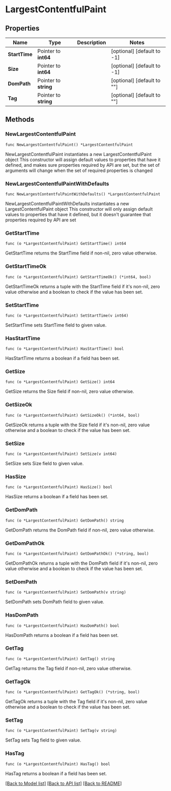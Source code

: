 # LargestContentfulPaint

## Properties

Name | Type | Description | Notes
------------ | ------------- | ------------- | -------------
**StartTime** | Pointer to **int64** |  | [optional] [default to -1]
**Size** | Pointer to **int64** |  | [optional] [default to -1]
**DomPath** | Pointer to **string** |  | [optional] [default to ""]
**Tag** | Pointer to **string** |  | [optional] [default to ""]

## Methods

### NewLargestContentfulPaint

`func NewLargestContentfulPaint() *LargestContentfulPaint`

NewLargestContentfulPaint instantiates a new LargestContentfulPaint object
This constructor will assign default values to properties that have it defined,
and makes sure properties required by API are set, but the set of arguments
will change when the set of required properties is changed

### NewLargestContentfulPaintWithDefaults

`func NewLargestContentfulPaintWithDefaults() *LargestContentfulPaint`

NewLargestContentfulPaintWithDefaults instantiates a new LargestContentfulPaint object
This constructor will only assign default values to properties that have it defined,
but it doesn't guarantee that properties required by API are set

### GetStartTime

`func (o *LargestContentfulPaint) GetStartTime() int64`

GetStartTime returns the StartTime field if non-nil, zero value otherwise.

### GetStartTimeOk

`func (o *LargestContentfulPaint) GetStartTimeOk() (*int64, bool)`

GetStartTimeOk returns a tuple with the StartTime field if it's non-nil, zero value otherwise
and a boolean to check if the value has been set.

### SetStartTime

`func (o *LargestContentfulPaint) SetStartTime(v int64)`

SetStartTime sets StartTime field to given value.

### HasStartTime

`func (o *LargestContentfulPaint) HasStartTime() bool`

HasStartTime returns a boolean if a field has been set.

### GetSize

`func (o *LargestContentfulPaint) GetSize() int64`

GetSize returns the Size field if non-nil, zero value otherwise.

### GetSizeOk

`func (o *LargestContentfulPaint) GetSizeOk() (*int64, bool)`

GetSizeOk returns a tuple with the Size field if it's non-nil, zero value otherwise
and a boolean to check if the value has been set.

### SetSize

`func (o *LargestContentfulPaint) SetSize(v int64)`

SetSize sets Size field to given value.

### HasSize

`func (o *LargestContentfulPaint) HasSize() bool`

HasSize returns a boolean if a field has been set.

### GetDomPath

`func (o *LargestContentfulPaint) GetDomPath() string`

GetDomPath returns the DomPath field if non-nil, zero value otherwise.

### GetDomPathOk

`func (o *LargestContentfulPaint) GetDomPathOk() (*string, bool)`

GetDomPathOk returns a tuple with the DomPath field if it's non-nil, zero value otherwise
and a boolean to check if the value has been set.

### SetDomPath

`func (o *LargestContentfulPaint) SetDomPath(v string)`

SetDomPath sets DomPath field to given value.

### HasDomPath

`func (o *LargestContentfulPaint) HasDomPath() bool`

HasDomPath returns a boolean if a field has been set.

### GetTag

`func (o *LargestContentfulPaint) GetTag() string`

GetTag returns the Tag field if non-nil, zero value otherwise.

### GetTagOk

`func (o *LargestContentfulPaint) GetTagOk() (*string, bool)`

GetTagOk returns a tuple with the Tag field if it's non-nil, zero value otherwise
and a boolean to check if the value has been set.

### SetTag

`func (o *LargestContentfulPaint) SetTag(v string)`

SetTag sets Tag field to given value.

### HasTag

`func (o *LargestContentfulPaint) HasTag() bool`

HasTag returns a boolean if a field has been set.


[[Back to Model list]](../README.md#documentation-for-models) [[Back to API list]](../README.md#documentation-for-api-endpoints) [[Back to README]](../README.md)



